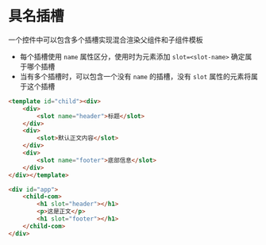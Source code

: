 # 具名插槽

一个控件中可以包含多个插槽实现混合渲染父组件和子组件模板

* 每个插槽使用 `name` 属性区分，使用时为元素添加 `slot=<slot-name>` 确定属于哪个插槽
* 当有多个插槽时，可以包含一个没有 `name` 的插槽，没有 `slot` 属性的元素将属于这个插槽

```html
<template id="child"><div>
    <div>
        <slot name="header">标题</slot>
    </div>
    <div>
        <slot>默认正文内容</slot>
    </div>
    <div>
        <slot name="footer">底部信息</slot>
    </div>
</div></template>
```

```html
<div id="app">
    <child-com>
        <h1 slot="header"></h1>
        <p>这是正文</p>
        <h1 slot="footer"></h1>
    </child-com>
</div>
```

‍
